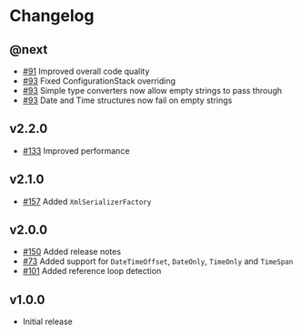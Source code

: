 # Changelog

## @next

- [#91](https://github.com/Marvin-Brouwer/FluentSerializer/issues/91) Improved overall code quality
- [#93](https://github.com/Marvin-Brouwer/FluentSerializer/issues/93) Fixed ConfigurationStack overriding
- [#93](https://github.com/Marvin-Brouwer/FluentSerializer/issues/93) Simple type converters now allow empty strings to pass through
- [#93](https://github.com/Marvin-Brouwer/FluentSerializer/issues/93) Date and Time structures now fail on empty strings

## v2.2.0

- [#133](https://github.com/Marvin-Brouwer/FluentSerializer/issues/133) Improved performance

## v2.1.0

- [#157](https://github.com/Marvin-Brouwer/FluentSerializer/issues/157) Added `XmlSerializerFactory`

## v2.0.0

- [#150](https://github.com/Marvin-Brouwer/FluentSerializer/issues/150) Added release notes
- [#73](https://github.com/Marvin-Brouwer/FluentSerializer/issues/73) Added support for `DateTimeOffset`, `DateOnly`, `TimeOnly` and `TimeSpan`
- [#101](https://github.com/Marvin-Brouwer/FluentSerializer/issues/101) Added reference loop detection

## v1.0.0

- Initial release
